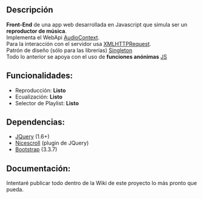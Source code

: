 ﻿
## Descripción
**Front-End** de una app web desarrollada en Javascript que simula ser un __reproductor de música__.<br /> 
Implementa el WebApi [AudioContext](https://www.w3.org/TR/webaudio/). <br />
Para la interacción con el servidor usa [XMLHTTPRequest](https://developer.mozilla.org/es/docs/Web/API/XMLHttpRequest). <br />
Patrón de diseño (sólo para las librerías) [Singleton](https://es.wikipedia.org/wiki/Singleton ) <br />
Todo lo anterior se apoya con el uso de **funciones anónimas** [JS](https://www.jasoft.org/Blog/post/Escribiendo-codigo-JavaScript-limpio-funciones-anonimas-auto-ejecutables.aspx)<br />
## Funcionalidades:
<ul>
<li>Reproducción: <b>Listo</b></li>
<li>Ecualización: <b>Listo</b></li>
<li>Selector de Playlist: <b>Listo</b></li>
</ul>

## Dependencias:
<ul>
<li><a href="https://jquery.com/" target="_blank">JQuery</a> (1.6+)</li>
<li><a href="https://github.com/inuyaksa/jquery.nicescroll/blob/master/dist/jquery.nicescroll.js" target="_blank">Nicescroll</a> (plugin de JQuery)</li>
<li><a href="https://getbootstrap.com/docs/3.3/" target="_blank">Bootstrap</a> (3.3.7)</li>
</ul>

## Documentación:
Intentaré publicar todo dentro de la Wiki de este proyecto lo más pronto que pueda.
